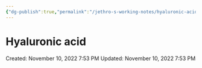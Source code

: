 ```yaml
---
{"dg-publish":true,"permalink":"/jethro-s-working-notes/hyaluronic-acid/","dgPassFrontmatter":true}
---
```



# Hyaluronic acid

Created: November 10, 2022 7:53 PM
Updated: November 10, 2022 7:53 PM